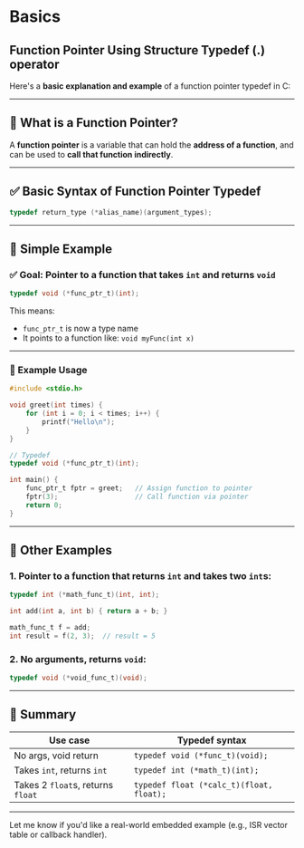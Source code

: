 # Basics 

## Function Pointer Using Structure Typedef (.) operator

Here's a **basic explanation and example** of a function pointer typedef in C:

---

## 🔧 **What is a Function Pointer?**

A **function pointer** is a variable that can hold the **address of a function**, and can be used to **call that function indirectly**.

---

## ✅ **Basic Syntax of Function Pointer Typedef**

```c
typedef return_type (*alias_name)(argument_types);
```

---

## 📘 **Simple Example**

### ✅ Goal: Pointer to a function that takes `int` and returns `void`

```c
typedef void (*func_ptr_t)(int);
```

This means:

* `func_ptr_t` is now a type name
* It points to a function like: `void myFunc(int x)`

---

### 🔨 Example Usage

```c
#include <stdio.h>

void greet(int times) {
    for (int i = 0; i < times; i++) {
        printf("Hello\n");
    }
}

// Typedef
typedef void (*func_ptr_t)(int);

int main() {
    func_ptr_t fptr = greet;   // Assign function to pointer
    fptr(3);                   // Call function via pointer
    return 0;
}
```

---

## 🔁 Other Examples

### 1. Pointer to a function that returns `int` and takes two `int`s:

```c
typedef int (*math_func_t)(int, int);

int add(int a, int b) { return a + b; }

math_func_t f = add;
int result = f(2, 3);  // result = 5
```

### 2. No arguments, returns `void`:

```c
typedef void (*void_func_t)(void);
```

---

## 🧠 Summary

| Use case                          | Typedef syntax                           |
| --------------------------------- | ---------------------------------------- |
| No args, void return              | `typedef void (*func_t)(void);`          |
| Takes `int`, returns `int`        | `typedef int (*math_t)(int);`            |
| Takes 2 `float`s, returns `float` | `typedef float (*calc_t)(float, float);` |

---

Let me know if you'd like a real-world embedded example (e.g., ISR vector table or callback handler).



